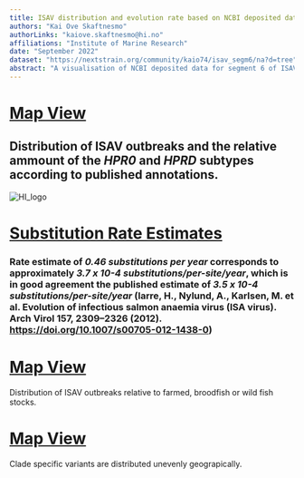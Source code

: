 ```yaml
---
title: ISAV distribution and evolution rate based on NCBI deposited data
authors: "Kai Ove Skaftnesmo"
authorLinks: "kaiove.skaftnesmo@hi.no"
affiliations: "Institute of Marine Research"
date: "September 2022"
dataset: "https://nextstrain.org/community/kaio74/isav_segm6/na?d=tree"
abstract: "A visualisation of NCBI deposited data for segment 6 of ISAV, displaying the evolutionary rate and distribution of the virus"
---
```


# [Map View](https://nextstrain.org/community/kaio74/isav_segm6?c=HPR&d=map&l=clock&p=full&r=region)

## Distribution of ISAV outbreaks and the relative ammount of the ***HPR0*** and ***HPRD*** subtypes according to published annotations.
![HI_logo](https://hinnsiden.no/tema/profiltorg/PublishingImages/Sider/instituttets_logo/HI%20logo%20farger%20norsk.png)

# [Substitution Rate Estimates](https://nextstrain.org/community/kaio74/isav_segm6?d=tree&l=clock&p=full&r=region)

### Rate estimate of ***0.46 substitutions per year*** corresponds to approximately ***3.7 x 10-4 substitutions/per-site/year***, which is in good agreement the published estimate of ***3.5 x 10-4 substitutions/per-site/year*** (larre, H., Nylund, A., Karlsen, M. et al. Evolution of infectious salmon anaemia virus (ISA virus). Arch Virol 157, 2309–2326 (2012). https://doi.org/10.1007/s00705-012-1438-0)

# [Map View](https://nextstrain.org/community/kaio74/isav_segm6?c=location&d=map&l=clock&p=full&r=region)

Distribution of ISAV outbreaks relative to farmed, broodfish or wild fish stocks.

# [Map View](https://nextstrain.org/community/kaio74/isav_segm6?c=Clade&d=map&l=clock&p=full&r=region)

Clade specific variants are distributed unevenly geograpically. 
